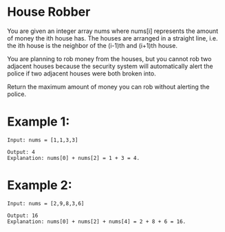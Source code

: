 # House Robber

You are given an integer array nums where nums[i] represents the amount of money the ith house has. The houses are arranged in a straight line, i.e. the ith house is the neighbor of the (i-1)th and (i+1)th house.

You are planning to rob money from the houses, but you cannot rob two adjacent houses because the security system will automatically alert the police if two adjacent houses were both broken into.

Return the maximum amount of money you can rob without alerting the police.

# Example 1:
```
Input: nums = [1,1,3,3]

Output: 4
Explanation: nums[0] + nums[2] = 1 + 3 = 4.
```
# Example 2:
```
Input: nums = [2,9,8,3,6]

Output: 16
Explanation: nums[0] + nums[2] + nums[4] = 2 + 8 + 6 = 16.
```